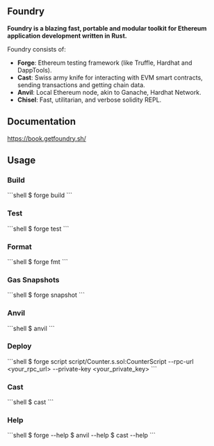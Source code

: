## Foundry

**Foundry is a blazing fast, portable and modular toolkit for Ethereum application development written in Rust.**

Foundry consists of:

-   **Forge**: Ethereum testing framework (like Truffle, Hardhat and DappTools).
-   **Cast**: Swiss army knife for interacting with EVM smart contracts, sending transactions and getting chain data.
-   **Anvil**: Local Ethereum node, akin to Ganache, Hardhat Network.
-   **Chisel**: Fast, utilitarian, and verbose solidity REPL.

## Documentation

https://book.getfoundry.sh/

## Usage

### Build

\`\`\`shell
$ forge build
\`\`\`

### Test

\`\`\`shell
$ forge test
\`\`\`

### Format

\`\`\`shell
$ forge fmt
\`\`\`

### Gas Snapshots

\`\`\`shell
$ forge snapshot
\`\`\`

### Anvil

\`\`\`shell
$ anvil
\`\`\`

### Deploy

\`\`\`shell
$ forge script script/Counter.s.sol:CounterScript --rpc-url <your_rpc_url> --private-key <your_private_key>
\`\`\`

### Cast

\`\`\`shell
$ cast <subcommand>
\`\`\`

### Help

\`\`\`shell
$ forge --help
$ anvil --help
$ cast --help
\`\`\`
